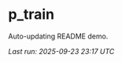 # p_train

Auto-updating README demo.

<!--START_SECTION:status-->
_Last run: 2025-09-23 23:17 UTC_
<!--END_SECTION:status-->






















































































































































































































































































































































































































































































































































































































































































































































































































